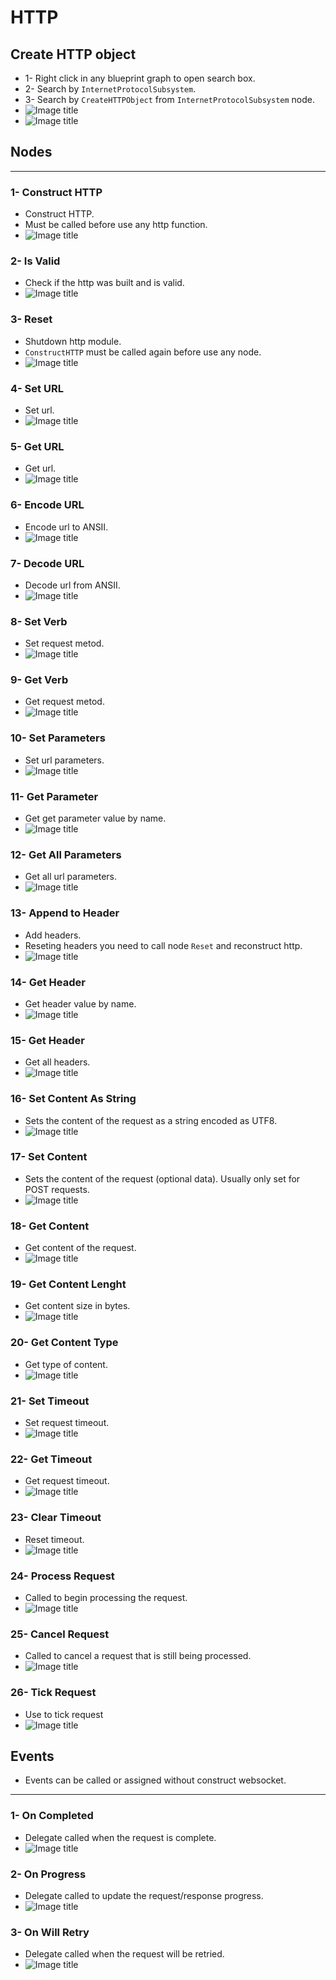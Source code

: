 # HTTP

## Create HTTP object

* 1- Right click in any blueprint graph to open search box.
* 2- Search by `InternetProtocolSubsystem`.
* 3- Search by `CreateHTTPObject` from `InternetProtocolSubsystem` node.
* ![Image title](https://raw.githubusercontent.com/Cesio137/InternetProtocol-Documentation/gh-pages/media/img/2.png)
* ![Image title](https://raw.githubusercontent.com/Cesio137/InternetProtocol-Documentation/gh-pages/media/img/http/1.png)

## Nodes

---

### 1- Construct HTTP

* Construct HTTP.
* Must be called before use any http function.
* ![Image title](https://raw.githubusercontent.com/Cesio137/InternetProtocol-Documentation/gh-pages/media/img/http/2.png)

### 2- Is Valid

* Check if the http was built and is valid.
* ![Image title](https://raw.githubusercontent.com/Cesio137/InternetProtocol-Documentation/gh-pages/media/img/http/3.png)

### 3- Reset

* Shutdown http module.
* `ConstructHTTP` must be called again before use any node.
* ![Image title](https://raw.githubusercontent.com/Cesio137/InternetProtocol-Documentation/gh-pages/media/img/http/4.png)

### 4- Set URL

* Set url.
* ![Image title](https://raw.githubusercontent.com/Cesio137/InternetProtocol-Documentation/gh-pages/media/img/http/5.png)

### 5- Get URL

* Get url.
* ![Image title](https://raw.githubusercontent.com/Cesio137/InternetProtocol-Documentation/gh-pages/media/img/http/6.png)

### 6- Encode URL

* Encode url to ANSII.
* ![Image title](https://raw.githubusercontent.com/Cesio137/InternetProtocol-Documentation/gh-pages/media/img/http/7.png)

### 7- Decode URL

* Decode url from ANSII.
* ![Image title](https://raw.githubusercontent.com/Cesio137/InternetProtocol-Documentation/gh-pages/media/img/http/8.png)

### 8- Set Verb

* Set request metod.
* ![Image title](https://raw.githubusercontent.com/Cesio137/InternetProtocol-Documentation/gh-pages/media/img/http/9.png)

### 9- Get Verb

* Get request metod.
* ![Image title](https://raw.githubusercontent.com/Cesio137/InternetProtocol-Documentation/gh-pages/media/img/http/10.png)

### 10- Set Parameters

* Set url parameters.
* ![Image title](https://raw.githubusercontent.com/Cesio137/InternetProtocol-Documentation/gh-pages/media/img/http/11.png)

### 11- Get Parameter

* Get get parameter value by name.
* ![Image title](https://raw.githubusercontent.com/Cesio137/InternetProtocol-Documentation/gh-pages/media/img/http/12.png)

### 12- Get All Parameters

* Get all url parameters.
* ![Image title](https://raw.githubusercontent.com/Cesio137/InternetProtocol-Documentation/gh-pages/media/img/http/13.png)

### 13- Append to Header

* Add headers.
* Reseting headers you need to call node `Reset` and reconstruct http.
* ![Image title](https://raw.githubusercontent.com/Cesio137/InternetProtocol-Documentation/gh-pages/media/img/http/14.png)

### 14- Get Header

* Get header value by name.
* ![Image title](https://raw.githubusercontent.com/Cesio137/InternetProtocol-Documentation/gh-pages/media/img/http/15.png)

### 15- Get Header

* Get all headers.
* ![Image title](https://raw.githubusercontent.com/Cesio137/InternetProtocol-Documentation/gh-pages/media/img/http/16.png)

### 16- Set Content As String

* Sets the content of the request as a string encoded as UTF8.
* ![Image title](https://raw.githubusercontent.com/Cesio137/InternetProtocol-Documentation/gh-pages/media/img/http/20.png)

### 17- Set Content

* Sets the content of the request (optional data). Usually only set for POST requests.
* ![Image title](https://raw.githubusercontent.com/Cesio137/InternetProtocol-Documentation/gh-pages/media/img/http/17.png)

### 18- Get Content

* Get content of the request. 
* ![Image title](https://raw.githubusercontent.com/Cesio137/InternetProtocol-Documentation/gh-pages/media/img/http/18.png)

### 19- Get Content Lenght

* Get content size in bytes.
* ![Image title](https://raw.githubusercontent.com/Cesio137/InternetProtocol-Documentation/gh-pages/media/img/http/19.png)

### 20- Get Content Type

* Get type of content.
* ![Image title](https://raw.githubusercontent.com/Cesio137/InternetProtocol-Documentation/gh-pages/media/img/http/21.png)

### 21- Set Timeout

* Set request timeout.
* ![Image title](https://raw.githubusercontent.com/Cesio137/InternetProtocol-Documentation/gh-pages/media/img/http/22.png)

### 22- Get Timeout

* Get request timeout.
* ![Image title](https://raw.githubusercontent.com/Cesio137/InternetProtocol-Documentation/gh-pages/media/img/http/24.png)

### 23- Clear Timeout

* Reset timeout.
* ![Image title](https://raw.githubusercontent.com/Cesio137/InternetProtocol-Documentation/gh-pages/media/img/http/23.png)

### 24- Process Request

* Called to begin processing the request.
* ![Image title](https://raw.githubusercontent.com/Cesio137/InternetProtocol-Documentation/gh-pages/media/img/http/25.png)

### 25- Cancel Request

* Called to cancel a request that is still being processed.
* ![Image title](https://raw.githubusercontent.com/Cesio137/InternetProtocol-Documentation/gh-pages/media/img/http/26.png)

### 26- Tick Request

* Use to tick request
* ![Image title](https://raw.githubusercontent.com/Cesio137/InternetProtocol-Documentation/gh-pages/media/img/http/27.png)

## Events

* Events can be called or assigned without construct websocket.

---

### 1- On Completed

* Delegate called when the request is complete.
* ![Image title](https://raw.githubusercontent.com/Cesio137/InternetProtocol-Documentation/gh-pages/media/img/http/28.png)

### 2- On Progress

* Delegate called to update the request/response progress.
* ![Image title](https://raw.githubusercontent.com/Cesio137/InternetProtocol-Documentation/gh-pages/media/img/http/29.png)

### 3- On Will Retry

* Delegate called when the request will be retried.
* ![Image title](https://raw.githubusercontent.com/Cesio137/InternetProtocol-Documentation/gh-pages/media/img/http/30.png)


